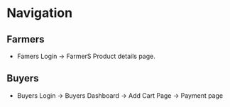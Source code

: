 # Navigation
## Farmers 
- Famers Login -> FarmerS Product details page.
## Buyers 
- Buyers Login -> Buyers Dashboard -> Add Cart Page -> Payment page
  